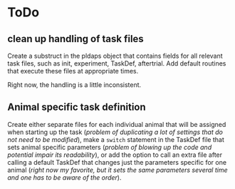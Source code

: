 # ToDo


## clean up handling of task files

Create a substruct in the pldaps object that contains fields for all relevant task files, such as init, experiment, TaskDef, aftertrial. Add default routines that execute these files at appropriate times.

Right now, the handling is a little inconsistent.

## Animal specific task definition

Create either separate files for each individual animal that will be assigned when starting up the task (*problem of duplicating a lot of settings that do not need to be modified*), make a `switch` statement in the TaskDef file that sets animal specific parameters (*problem of blowing up the code and potential impair its readability*), or add the option to call an extra file after calling a default TaskDef that changes just the parameters specific for one animal (*right now my favorite, but it sets the same parameters several time and one has to be aware of the order*).
